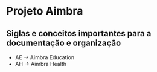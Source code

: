<h1>Projeto Aimbra</h1>

<h2>Siglas e conceitos importantes para a documentação e organização</h2>
<ul>
  <li>AE -> Aimbra Education</li>
  <li>AH -> Aimbra Health</li>
</ul>